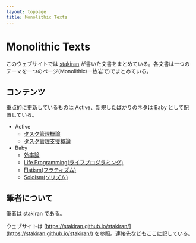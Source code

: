 ```yaml
---
layout: toppage
title: Monolithic Texts
---
```


# Monolithic Texts
このウェブサイトでは [stakiran](https://stakiran.github.io/stakiran/) が書いた文書をまとめている。各文書は一つのテーマを一つのページ(Monolithic/一枚岩で)でまとめている。

## コンテンツ
重点的に更新しているものは Active、新規したばかりのネタは Baby として配置している。

- Active
  - [タスク管理概論](task_management.md)
  - [タスク管理支援概論](task_management_support.md)
- Baby
  - [効率論](efficy.md)
  - [Life Programming(ライフプログラミング)](life_programming.md)
  - [Flatism(フラティズム)](flatism.md)
  - [Soloism(ソリズム)](soloism.md)

## 筆者について
筆者は stakiran である。

ウェブサイトは [https://stakiran.github.io/stakiran/](https://stakiran.github.io/stakiran/) を参照。連絡先などもここに記している。
